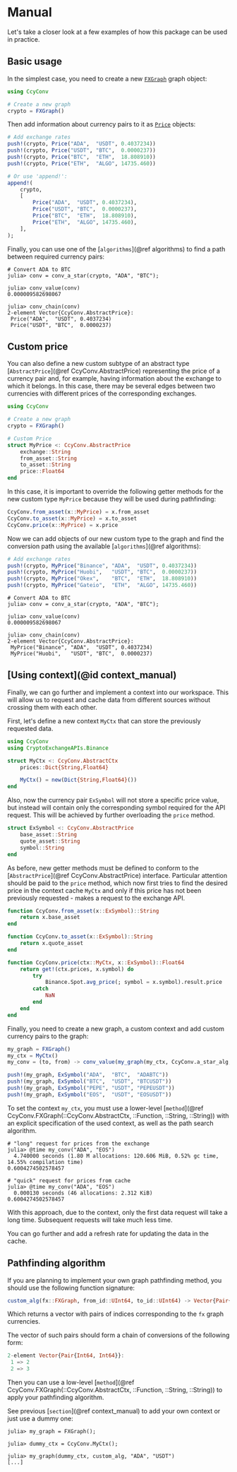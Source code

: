 # Manual

Let's take a closer look at a few examples of how this package can be used in practice.

## Basic usage

In the simplest case, you need to create a new [`FXGraph`](@ref) graph object:

```julia
using CcyConv

# Create a new graph
crypto = FXGraph()
```

Then add information about currency pairs to it as [`Price`](@ref) objects:

```julia
# Add exchange rates
push!(crypto, Price("ADA",  "USDT", 0.4037234))
push!(crypto, Price("USDT", "BTC",  0.0000237))
push!(crypto, Price("BTC",  "ETH",  18.808910))
push!(crypto, Price("ETH",  "ALGO", 14735.460))

# Or use 'append!':
append!(
    crypto,
    [
        Price("ADA",  "USDT", 0.4037234),
        Price("USDT", "BTC",  0.0000237),
        Price("BTC",  "ETH",  18.808910),
        Price("ETH",  "ALGO", 14735.460),
    ],
);
```

Finally, you can use one of the [`algorithms`](@ref algorithms) to find a path between required currency pairs:

```julia-repl
# Convert ADA to BTC
julia> conv = conv_a_star(crypto, "ADA", "BTC");

julia> conv_value(conv)
0.000009582698067

julia> conv_chain(conv)
2-element Vector{CcyConv.AbstractPrice}:
 Price("ADA",  "USDT", 0.4037234)
 Price("USDT", "BTC",  0.0000237)
```

## Custom price

You can also define a new custom subtype of an abstract type [`AbstractPrice`](@ref CcyConv.AbstractPrice) representing the price of a currency pair and, for example, having information about the exchange to which it belongs.
In this case, there may be several edges between two currencies with different prices of the corresponding exchanges.

```julia
using CcyConv

# Create a new graph
crypto = FXGraph()

# Custom Price
struct MyPrice <: CcyConv.AbstractPrice
    exchange::String
    from_asset::String
    to_asset::String
    price::Float64
end
```

In this case, it is important to override the following getter methods for the new custom type `MyPrice` because they will be used during pathfinding:

```julia
CcyConv.from_asset(x::MyPrice) = x.from_asset
CcyConv.to_asset(x::MyPrice) = x.to_asset
CcyConv.price(x::MyPrice) = x.price
```

Now we can add objects of our new custom type to the graph and find the conversion path using the available [`algorithms`](@ref algorithms):

```julia
# Add exchange rates
push!(crypto, MyPrice("Binance", "ADA",  "USDT", 0.4037234))
push!(crypto, MyPrice("Huobi",   "USDT", "BTC",  0.0000237))
push!(crypto, MyPrice("Okex",    "BTC",  "ETH",  18.808910))
push!(crypto, MyPrice("Gateio",  "ETH",  "ALGO", 14735.460))
```

```julia-repl
# Convert ADA to BTC
julia> conv = conv_a_star(crypto, "ADA", "BTC");

julia> conv_value(conv)
0.000009582698067

julia> conv_chain(conv)
2-element Vector{CcyConv.AbstractPrice}:
 MyPrice("Binance", "ADA",  "USDT", 0.4037234)
 MyPrice("Huobi",   "USDT", "BTC",  0.0000237)
```

## [Using context](@id context_manual)

Finally, we can go further and implement a context into our workspace.
This will allow us to request and cache data from different sources without crossing them with each other.

First, let's define a new context `MyCtx` that can store the previously requested data.

```julia
using CcyConv
using CryptoExchangeAPIs.Binance

struct MyCtx <: CcyConv.AbstractCtx
    prices::Dict{String,Float64}

    MyCtx() = new(Dict{String,Float64}())
end
```

Also, now the currency pair `ExSymbol` will not store a specific price value, but instead will contain only the corresponding symbol required for the API request.
This will be achieved by further overloading the `price` method.

```julia
struct ExSymbol <: CcyConv.AbstractPrice
    base_asset::String
    quote_asset::String
    symbol::String
end
```

As before, new getter methods must be defined to conform to the [`AbstractPrice`](@ref CcyConv.AbstractPrice) interface.
Particular attention should be paid to the `price` method, which now first tries to find the desired price in the context cache `MyCtx` and only if this price has not been previously requested - makes a request to the exchange API.

```julia
function CcyConv.from_asset(x::ExSymbol)::String
    return x.base_asset
end

function CcyConv.to_asset(x::ExSymbol)::String
    return x.quote_asset
end

function CcyConv.price(ctx::MyCtx, x::ExSymbol)::Float64
    return get!(ctx.prices, x.symbol) do
        try
            Binance.Spot.avg_price(; symbol = x.symbol).result.price
        catch
            NaN
        end
    end
end
```

Finally, you need to create a new graph, a custom context and add custom currency pairs to the graph:

```julia
my_graph = FXGraph()
my_ctx = MyCtx()
my_conv = (to, from) -> conv_value(my_graph(my_ctx, CcyConv.a_star_alg, to, from))

push!(my_graph, ExSymbol("ADA",  "BTC",  "ADABTC"))
push!(my_graph, ExSymbol("BTC",  "USDT", "BTCUSDT"))
push!(my_graph, ExSymbol("PEPE", "USDT", "PEPEUSDT"))
push!(my_graph, ExSymbol("EOS",  "USDT", "EOSUSDT"))
```

To set the context `my_ctx`, you must use a lower-level [`method`](@ref CcyConv.FXGraph(::CcyConv.AbstractCtx, ::Function, ::String, ::String)) with an explicit specification of the used context, as well as the path search algorithm.

```julia-repl
# "long" request for prices from the exchange
julia> @time my_conv("ADA", "EOS")
  4.740000 seconds (1.80 M allocations: 120.606 MiB, 0.52% gc time, 14.55% compilation time)
0.6004274502578457

# "quick" request for prices from cache
julia> @time my_conv("ADA", "EOS")
  0.000130 seconds (46 allocations: 2.312 KiB)
0.6004274502578457
```

With this approach, due to the context, only the first data request will take a long time.
Subsequent requests will take much less time.

You can go further and add a refresh rate for updating the data in the cache.

## Pathfinding algorithm

If you are planning to implement your own graph pathfinding method, you should use the following function signature:
```julia
custom_alg(fx::FXGraph, from_id::UInt64, to_id::UInt64) -> Vector{Pair{Integer, Integer}}
```

Which returns a vector with pairs of indices corresponding to the `fx` graph currencies.

The vector of such pairs should form a chain of conversions of the following form:
```julia
2-element Vector{Pair{Int64, Int64}}:
 1 => 2
 2 => 3
```

Then you can use a low-level [`method`](@ref CcyConv.FXGraph(::CcyConv.AbstractCtx, ::Function, ::String, ::String)) to apply your pathfinding algorithm.

See previous [`section`](@ref context_manual) to add your own context or just use a dummy one:

```julia-repl
julia> my_graph = FXGraph();

julia> dummy_ctx = CcyConv.MyCtx();

julia> my_graph(dummy_ctx, custom_alg, "ADA", "USDT")
[...]
```
